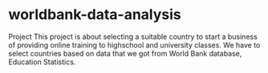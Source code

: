 # worldbank-data-analysis
Project
This project is about selecting a suitable country to start a business of providing online training to highschool and university classes.
We have to select countries based on data that we got from World Bank database, Education Statistics.

